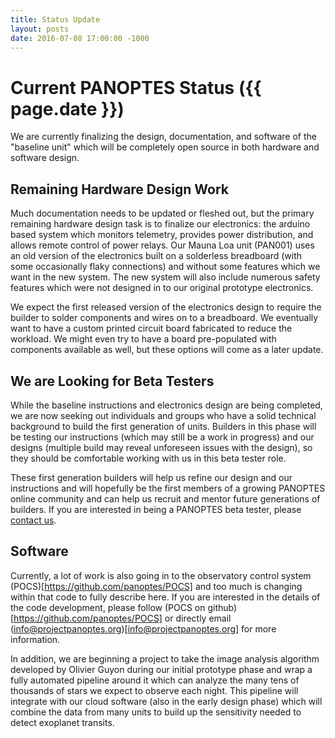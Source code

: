 ```yaml
---
title: Status Update
layout: posts
date: 2016-07-08 17:00:00 -1000
---
```


# Current PANOPTES Status ({{ page.date }})

We are currently finalizing the design, documentation, and software of the "baseline unit" which will be completely open source in both hardware and software design.  

## Remaining Hardware Design Work

Much documentation needs to be updated or fleshed out, but the primary remaining hardware design task is to finalize our electronics: the arduino based system which monitors telemetry, provides power distribution, and allows remote control of power relays.  Our Mauna Loa unit (PAN001) uses an old version of the electronics built on a solderless breadboard (with some occasionally flaky connections) and without some features which we want in the new system.  The new system will also include numerous safety features which were not designed in to our original prototype electronics.

We expect the first released version of the electronics design to require the builder to solder components and wires on to a breadboard.  We eventually want to have a custom printed circuit board fabricated to reduce the workload.  We might even try to have a board pre-populated with components available as well, but these options will come as a later update.

## We are Looking for Beta Testers

While the baseline instructions and electronics design are being completed, we are now seeking out individuals and groups who have a solid technical background to build the first generation of units.  Builders in this phase will be testing our instructions (which may still be a work in progress) and our designs (multiple build may reveal unforeseen issues with the design), so they should be comfortable working with us in this beta tester role.  

These first generation builders will help us refine our design and our instructions and will hopefully be the first members of a growing PANOPTES online community and can help us recruit and mentor future generations of builders.  If you are interested in being a PANOPTES beta tester, please [contact us](contact.html).

## Software

Currently, a lot of work is also going in to the observatory control system (POCS)[https://github.com/panoptes/POCS] and too much is changing within that code to fully describe here.  If you are interested in the details of the code development, please follow (POCS on github)[https://github.com/panoptes/POCS] or directly email (info@projectpanoptes.org)[info@projectpanoptes.org] for more information.

In addition, we are beginning a project to take the image analysis algorithm developed by Olivier Guyon during our initial prototype phase and wrap a fully automated pipeline around it which can analyze the many tens of thousands of stars we expect to observe each night.  This pipeline will integrate with our cloud software (also in the early design phase) which will combine the data from many units to build up the sensitivity needed to detect exoplanet transits.
